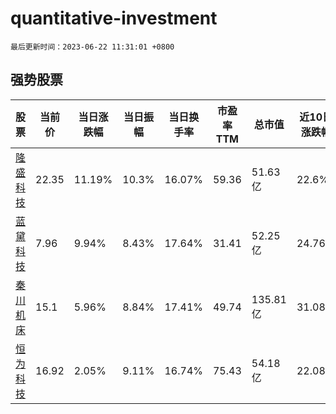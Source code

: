 # quantitative-investment

`最后更新时间：2023-06-22 11:31:01 +0800`

## 强势股票

|股票|当前价|当日涨跌幅|当日振幅|当日换手率|市盈率TTM|总市值|近10日涨跌幅|
|----|----|----|----|----|----|----|----|
|[隆盛科技](https://xueqiu.com/S/SZ300680)|22.35|11.19%|10.3%|16.07%|59.36|51.63亿|22.6%|
|[蓝黛科技](https://xueqiu.com/S/SZ002765)|7.96|9.94%|8.43%|17.64%|31.41|52.25亿|24.76%|
|[秦川机床](https://xueqiu.com/S/SZ000837)|15.1|5.96%|8.84%|17.41%|49.74|135.81亿|31.08%|
|[恒为科技](https://xueqiu.com/S/SH603496)|16.92|2.05%|9.11%|16.74%|75.43|54.18亿|22.08%|
